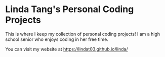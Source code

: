 # Linda Tang's Personal Coding Projects

This is where I keep my collection of personal coding projects! I am a high school senior who enjoys coding in her free time.

You can visit my website at https://lindat03.github.io/linda/
